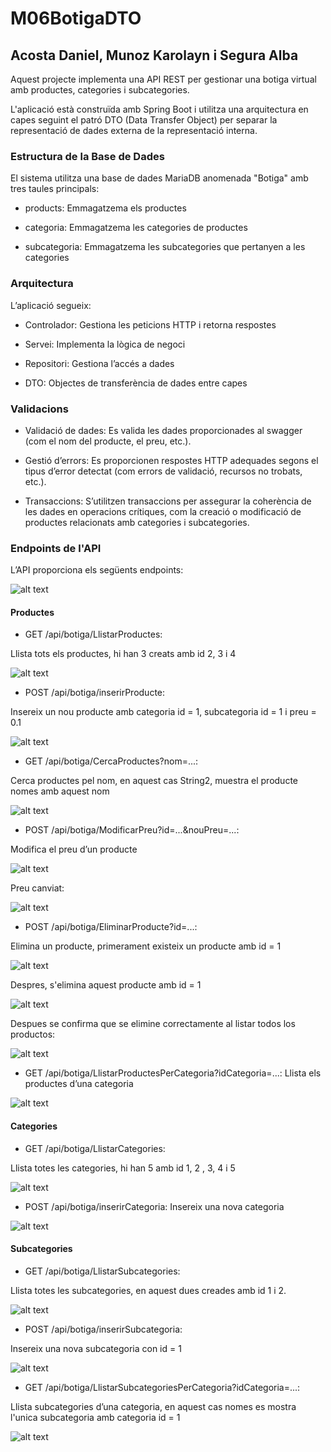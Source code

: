 # M06BotigaDTO
## Acosta Daniel, Munoz Karolayn i Segura Alba

Aquest projecte implementa una API REST per gestionar una botiga virtual amb productes, categories i subcategories.

L'aplicació està construïda amb Spring Boot i utilitza una arquitectura en capes seguint el patró DTO (Data Transfer Object) per separar la representació de dades externa de la representació interna.


### Estructura de la Base de Dades
El sistema utilitza una base de dades MariaDB anomenada "Botiga" amb tres taules principals:

- products: Emmagatzema els productes

- categoria: Emmagatzema les categories de productes

- subcategoria: Emmagatzema les subcategories que pertanyen a les categories


### Arquitectura
L’aplicació segueix:

- Controlador: Gestiona les peticions HTTP i retorna respostes

- Servei: Implementa la lògica de negoci

- Repositori: Gestiona l’accés a dades

- DTO: Objectes de transferència de dades entre capes


### Validacions
- Validació de dades: Es valida les dades proporcionades al swagger (com el nom del producte, el preu, etc.).

- Gestió d’errors: Es proporcionen respostes HTTP adequades segons el tipus d’error detectat (com errors de validació, recursos no trobats, etc.).

- Transaccions: S’utilitzen transaccions per assegurar la coherència de les dades en operacions crítiques, com la creació o modificació de productes relacionats amb categories i subcategories.

### Endpoints de l'API
L’API proporciona els següents endpoints:

![alt text](images/image15.png)


#### Productes

- GET /api/botiga/LlistarProductes: 

Llista tots els productes, hi han 3 creats amb id 2, 3 i 4

![alt text](images/image6.png)

- POST /api/botiga/inserirProducte: 

Insereix un nou producte amb categoria id = 1, subcategoria id = 1 i preu = 0.1

![alt text](images/image2.png)

- GET /api/botiga/CercaProductes?nom=...: 

Cerca productes pel nom, en aquest cas String2, muestra el producte nomes amb aquest nom

![alt text](images/image9.png)

- POST /api/botiga/ModificarPreu?id=...&nouPreu=...: 

Modifica el preu d’un producte

![alt text](images/image4.png)

Preu canviat:

![alt text](images/image7.png)

- POST /api/botiga/EliminarProducte?id=...: 

Elimina un producte, primerament existeix un producte amb id = 1

![alt text](images/image10.png)

Despres, s'elimina aquest producte amb id = 1

![alt text](images/image11.png)

Despues se confirma que se elimine correctamente al listar todos los productos:

![alt text](images/image12.png)

- GET /api/botiga/LlistarProductesPerCategoria?idCategoria=...: Llista els productes d’una categoria

![alt text](images/image13.png)

#### Categories

- GET /api/botiga/LlistarCategories: 

Llista totes les categories, hi han 5 amb id 1, 2 , 3, 4 i 5

![alt text](images/image8.png)

- POST /api/botiga/inserirCategoria: Insereix una nova categoria

![alt text](images/image3.png)

#### Subcategories

- GET /api/botiga/LlistarSubcategories: 

Llista totes les subcategories, en aquest dues creades amb id 1 i 2.

![alt text](images/image5.png)

- POST /api/botiga/inserirSubcategoria: 

Insereix una nova subcategoria con id = 1

![alt text](images/image1.png)


- GET /api/botiga/LlistarSubcategoriesPerCategoria?idCategoria=...: 

Llista subcategories d’una categoria, en aquest cas nomes es mostra l'unica subcategoria amb categoria id = 1

![alt text](images/image14.png)
